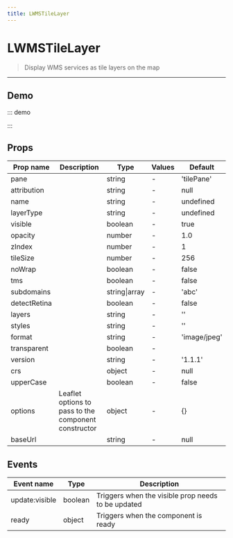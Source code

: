 ```yaml
---
title: LWMSTileLayer
---
```


# LWMSTileLayer

> Display WMS services as tile layers on the map

---

## Demo

::: demo
<template>
<l-map style="height: 350px" :zoom="zoom" :center="center">
<l-control-layers > </l-control-layers>
<l-wms-tile-layer
        v-for="layer in layers"
        :key="layer.name"
        :base-url="baseUrl"
        :layers="layer.layers"
        :visible="layer.visible"
        :name="layer.name"
        layer-type="base">
</l-wms-tile-layer>
</l-map>
</template>

<script>
import {LMap, LWMSTileLayer, LControlLayers } from "wgis.leaflet.vue2";

export default {
  components: {
    LMap,
    LControlLayers,
    'l-wms-tile-layer': LWMSTileLayer
  },
  data () {
    return {
      zoom: 1,
      center: [47.313220, -1.319482],
      baseUrl: 'http://mesonet.agron.iastate.edu/cgi-bin/wms/nexrad/n0r.cgi',
      layers: [
        {
          name: 'Weather Data',
          visible: true,
          format: 'image/png',
          layers: 'nexrad-n0r-900913',
          transparent: true,
          attribution: "Weather data © 2012 IEM Nexrad"
        }
      ]
    };
  }
}
</script>

:::

## Props

| Prop name    | Description                                          | Type          | Values | Default      |
| ------------ | ---------------------------------------------------- | ------------- | ------ | ------------ |
| pane         |                                                      | string        | -      | 'tilePane'   |
| attribution  |                                                      | string        | -      | null         |
| name         |                                                      | string        | -      | undefined    |
| layerType    |                                                      | string        | -      | undefined    |
| visible      |                                                      | boolean       | -      | true         |
| opacity      |                                                      | number        | -      | 1.0          |
| zIndex       |                                                      | number        | -      | 1            |
| tileSize     |                                                      | number        | -      | 256          |
| noWrap       |                                                      | boolean       | -      | false        |
| tms          |                                                      | boolean       | -      | false        |
| subdomains   |                                                      | string\|array | -      | 'abc'        |
| detectRetina |                                                      | boolean       | -      | false        |
| layers       |                                                      | string        | -      | ''           |
| styles       |                                                      | string        | -      | ''           |
| format       |                                                      | string        | -      | 'image/jpeg' |
| transparent  |                                                      | boolean       | -      |              |
| version      |                                                      | string        | -      | '1.1.1'      |
| crs          |                                                      | object        | -      | null         |
| upperCase    |                                                      | boolean       | -      | false        |
| options      | Leaflet options to pass to the component constructor | object        | -      | {}           |
| baseUrl      |                                                      | string        | -      | null         |

## Events

| Event name     | Type    | Description                                        |
| -------------- | ------- | -------------------------------------------------- |
| update:visible | boolean | Triggers when the visible prop needs to be updated |
| ready          | object  | Triggers when the component is ready               |
